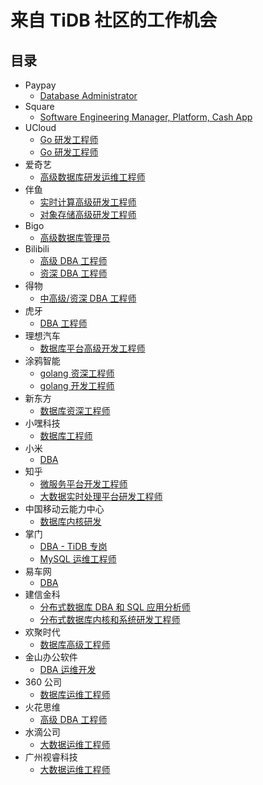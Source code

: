 # 来自 TiDB 社区的工作机会

## 目录


- Paypay
  - [Database Administrator](paypay/dba.md)
- Square
  - [Software Engineering Manager, Platform, Cash App](square/software-engineering-manager.md)
- UCloud
  - [Go 研发工程师](ucloud/go-engineer-paas.md)
  - [Go 研发工程师](ucloud/go-engineer-tidb.md)
- 爱奇艺
  - [高级数据库研发运维工程师](iqiyi/engineer.md)
- 伴鱼
  - [实时计算高级研发工程师](banyu/real-time-computing-senior-engineer.md)
  - [对象存储高级研发工程师](banyu/storage-senior-engineer.md)
- Bigo
  - [高级数据库管理员](bigo/senior-dba.md)
- Bilibili
  - [高级 DBA 工程师](bilibili/dba.md)
  - [资深 DBA 工程师](bilibili/senior-dba.md)
- 得物
  - [中高级/资深 DBA 工程师](dewu/dba.md)
- 虎牙
  - [DBA 工程师](huya/dba.md)
- 理想汽车
  - [数据库平台高级开发工程师](lixiangqiche/engineer.md)
- 涂鸦智能
  - [golang 资深工程师](tuyazhineng/senior-golang-engineer.md)
  - [golang 开发工程师](tuyazhineng/golang-engineer.md)
- 新东方
  - [数据库资深工程师](edu/engineer.md)
- 小嘿科技
  - [数据库工程师](xiaoheikeji/engineer.md)
- 小米
  - [DBA](xiaomi/dba.md)
- 知乎
  - [微服务平台开发工程师](zhihu/microservice-engineer.md)
  - [大数据实时处理平台研发工程师](zhihu/real-time-engineer.md)
- 中国移动云能力中心
  - [数据库内核研发](chinamobile/engineer.md)
- 掌门
  - [DBA - TiDB 专岗](zhangmen/dba-tidb.md)
  - [MySQL 运维工程师](zhangmen/dba-mysql.md)
- 易车网
  - [DBA](yichewang/dba.md)
- 建信金科
  - [分布式数据库 DBA 和 SQL 应用分析师](ccb/dba.md)
  - [分布式数据库内核和系统研发工程师](ccb/engineer.md)
- 欢聚时代
  - [数据库高级工程师](yy/engineer.md)
- 金山办公软件
  - [DBA 运维开发](kingsoft/dba.md)
- 360 公司
  - [数据库运维工程师](360/engineer.md)
- 火花思维
  - [高级 DBA 工程师](huohua/dba.md)
- 水滴公司
  - [大数据运维工程师](shuidi/engineer.md)
- 广州视睿科技
  - [大数据运维工程师](shirui/engineer.md)
